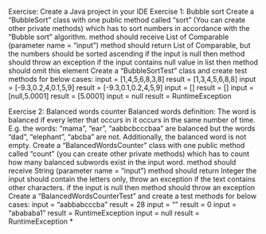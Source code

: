 Exercise: Create a Java project in your IDE Exercise 1:
Bubble sort Create a “BubbleSort” class with one public method called “sort” (You can create other private methods) which has to sort numbers in accordance with the “Bubble sort” algorithm.
method should receive List of Comparable (parameter name = “input”) method should return List of Comparable, but the numbers should be sorted ascending if the input is null then method should throw an exception if the input contains null value in list then method should omit this element
Create a “BubbleSortTest” class and create test methods for below cases:
input = [1,4,5,6,8,3,8] result = [1,3,4,5,6,8,8]
input = [-9.3,0.2,4,0.1,5,9] result = [-9.3,0.1,0.2,4,5,9]
input = [] result = [] 
input = [null,5.0001] result = [5.0001]
input = null result = RuntimeException 

Exercise 2: Balanced words counter Balanced words definition:
The word is balanced if every letter that occurs in it occurs in the same number of time. E.g. the words: “mama”, “ear”, “aabbcbcccbaa” are balanced but the words “dad”, “elephant”, “abcba” are not.
Additionally, the balanced word is not empty. Create a “BalancedWordsCounter” class with one public method called “count” (you can create other private methods) which has to count how many balanced subwords exist in the input word.
method should receive String (parameter name = “input”) method should return Integer the input should contain the letters only, throw an exception if the text contains other characters.
if the input is null then method should throw an exception
Create a “BalancedWordsCounterTest” and create a test methods for below cases:
input = “aabbabcccba” result = 28
input = “” result = 0
input = “abababa1” result = RuntimeException
input = null result = RuntimeException *